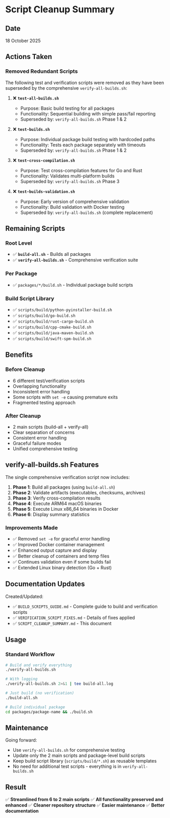 # Script Cleanup Summary

## Date

18 October 2025

## Actions Taken

### Removed Redundant Scripts

The following test and verification scripts were removed as they have been superseded by the comprehensive `verify-all-builds.sh`:

1. ❌ **`test-all-builds.sh`**

   - Purpose: Basic build testing for all packages
   - Functionality: Sequential building with simple pass/fail reporting
   - Superseded by: `verify-all-builds.sh` Phase 1 & 2

2. ❌ **`test-builds.sh`**

   - Purpose: Individual package build testing with hardcoded paths
   - Functionality: Tests each package separately with timeouts
   - Superseded by: `verify-all-builds.sh` Phase 1 & 2

3. ❌ **`test-cross-compilation.sh`**

   - Purpose: Test cross-compilation features for Go and Rust
   - Functionality: Validates multi-platform builds
   - Superseded by: `verify-all-builds.sh` Phase 3

4. ❌ **`test-builds-validation.sh`**
   - Purpose: Early version of comprehensive validation
   - Functionality: Build validation with Docker testing
   - Superseded by: `verify-all-builds.sh` (complete replacement)

## Remaining Scripts

### Root Level

- ✅ **`build-all.sh`** - Builds all packages
- ✅ **`verify-all-builds.sh`** - Comprehensive verification suite

### Per Package

- ✅ `packages/*/build.sh` - Individual package build scripts

### Build Script Library

- ✅ `scripts/build/python-pyinstaller-build.sh`
- ✅ `scripts/build/go-build.sh`
- ✅ `scripts/build/rust-cargo-build.sh`
- ✅ `scripts/build/cpp-cmake-build.sh`
- ✅ `scripts/build/java-maven-build.sh`
- ✅ `scripts/build/swift-spm-build.sh`

## Benefits

### Before Cleanup

- 6 different test/verification scripts
- Overlapping functionality
- Inconsistent error handling
- Some scripts with `set -e` causing premature exits
- Fragmented testing approach

### After Cleanup

- 2 main scripts (build-all + verify-all)
- Clear separation of concerns
- Consistent error handling
- Graceful failure modes
- Unified comprehensive testing

## verify-all-builds.sh Features

The single comprehensive verification script now includes:

1. **Phase 1**: Build all packages (using `build-all.sh`)
2. **Phase 2**: Validate artifacts (executables, checksums, archives)
3. **Phase 3**: Verify cross-compilation results
4. **Phase 4**: Execute ARM64 macOS binaries
5. **Phase 5**: Execute Linux x86_64 binaries in Docker
6. **Phase 6**: Display summary statistics

### Improvements Made

- ✅ Removed `set -e` for graceful error handling
- ✅ Improved Docker container management
- ✅ Enhanced output capture and display
- ✅ Better cleanup of containers and temp files
- ✅ Continues validation even if some builds fail
- ✅ Extended Linux binary detection (Go + Rust)

## Documentation Updates

Created/Updated:

- ✅ `BUILD_SCRIPTS_GUIDE.md` - Complete guide to build and verification scripts
- ✅ `VERIFICATION_SCRIPT_FIXES.md` - Details of fixes applied
- ✅ `SCRIPT_CLEANUP_SUMMARY.md` - This document

## Usage

### Standard Workflow

```bash
# Build and verify everything
./verify-all-builds.sh

# With logging
./verify-all-builds.sh 2>&1 | tee build-all.log

# Just build (no verification)
./build-all.sh

# Build individual package
cd packages/package-name && ./build.sh
```

## Maintenance

Going forward:

- Use `verify-all-builds.sh` for comprehensive testing
- Update only the 2 main scripts and package-level build scripts
- Keep build script library (`scripts/build/*.sh`) as reusable templates
- No need for additional test scripts - everything is in `verify-all-builds.sh`

## Result

✅ **Streamlined from 6 to 2 main scripts**
✅ **All functionality preserved and enhanced**
✅ **Cleaner repository structure**
✅ **Easier maintenance**
✅ **Better documentation**
